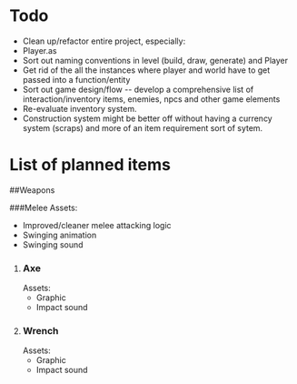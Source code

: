 # Todo
<ul>
	<li>Clean up/refactor entire project, especially:
			<li>Player.as</li>
	</li>
	<li>Sort out naming conventions in level (build, draw, generate) and Player</li>
	<li>Get rid of the all the instances where player and world have to get passed into a function/entity</li>
	<li>Sort out game design/flow -- develop a comprehensive list of interaction/inventory items, enemies, npcs and other game elements</li>
	<li>Re-evaluate inventory system.</li>
	<li>Construction system might be better off without having a currency system (scraps) and more of an item requirement sort of sytem.</li>
</ul>

# List of planned items
##Weapons

###Melee
Assets:
<ul>
	<li>Improved/cleaner melee attacking logic</li>
	<li>Swinging animation</li>
	<li>Swinging sound</li>
</ul>
<ol>
	<li>
		<h3>Axe</h3>
		Assets:
		<ul>
			<li>Graphic</li>
			<li>Impact sound</li>
		</ul>
	</li>
	<li>
		<h3>Wrench</h3>
		Assets:
		<ul>
			<li>Graphic</li>
			<li>Impact sound</li>
		</ul>
	</li>
</ol>